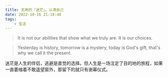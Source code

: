 ```yaml
---
title: 无用的『迷茫』，认清自己
date: 2022-10-16 21:18:48
tags:
    - 生活 
---
```


<blockquote class="blockquote-center">
It is not our abilities that show what we truly are. It is our choices.

</blockquote>
<!-- more -->


<blockquote class="blockquote-center">
Yesterday is history, tomorrow is a mystery, today is God's gift, that's why we call it the present.
</blockquote>


迷茫是人生的伴侣，逃避是直觉的选择。但人生是一场注定了目的地的旅程，如果一直萎缩着不敢遥望窗外，那留下的就只有谢幕仪式。

